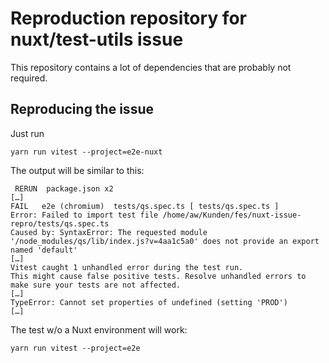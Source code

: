 # Reproduction repository for nuxt/test-utils issue 

This repository contains a lot of dependencies that are probably not required.

## Reproducing the issue

Just run

    yarn run vitest --project=e2e-nuxt

The output will be similar to this:

     RERUN  package.json x2 
    […]
    FAIL   e2e (chromium)  tests/qs.spec.ts [ tests/qs.spec.ts ]
    Error: Failed to import test file /home/aw/Kunden/fes/nuxt-issue-repro/tests/qs.spec.ts
    Caused by: SyntaxError: The requested module '/node_modules/qs/lib/index.js?v=4aa1c5a0' does not provide an export named 'default'
    […]
    Vitest caught 1 unhandled error during the test run.
    This might cause false positive tests. Resolve unhandled errors to make sure your tests are not affected.
    […]
    TypeError: Cannot set properties of undefined (setting 'PROD')
    […]

The test w/o a Nuxt environment will work:

    yarn run vitest --project=e2e